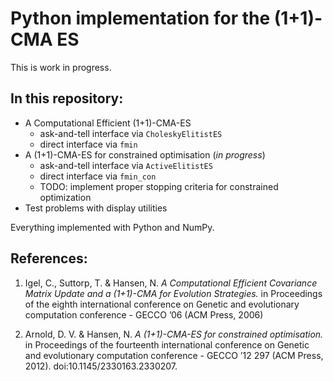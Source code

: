 # Python implementation for the (1+1)-CMA ES

This is work in progress.

## In this repository:

- A Computational Efficient (1+1)-CMA-ES
    - ask-and-tell interface via `CholeskyElitistES`
    - direct interface via `fmin`
- A (1+1)-CMA-ES for constrained optimisation (_in progress_)
    - ask-and-tell interface via `ActiveElitistES`
    - direct interface via `fmin_con`
    - TODO: implement proper stopping criteria for constrained optimization
- Test problems with display utilities

Everything implemented with Python and NumPy.

## References:

1. Igel, C., Suttorp, T. & Hansen, N.
_A Computational Efficient Covariance Matrix Update and a (1+1)-CMA for Evolution Strategies._
in Proceedings of the eighth international conference on Genetic and evolutionary computation conference - GECCO ’06 (ACM Press, 2006)

2. Arnold, D. V. & Hansen, N.
_A (1+1)-CMA-ES for constrained optimisation._
in Proceedings of the fourteenth international conference on Genetic and evolutionary computation conference - GECCO ’12 297 (ACM Press, 2012). doi:10.1145/2330163.2330207.



